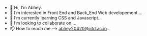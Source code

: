 - 👋 Hi, I’m Abhey.
- 👀 I’m interested in Front End and Back_End Web developement ...
- 🌱 I’m currently learning CSS and Javascript...
- 💞️ I’m looking to collaborate on ...
- 📫 How to reach me --> abhey20420@iiitd.ac.in...

<!---
abhey20420/abhey20420 is a ✨ special ✨ repository because its `README.md` (this file) appears on your GitHub profile.
You can click the Preview link to take a look at your changes.
--->
